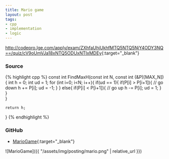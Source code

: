 ```yaml
---
title: Mario game
layout: post
tags:
- cpp
- implementation
- logic
---
```


<http://codepro.lge.com/apply/exam/ZXhfaUhjUkhfMTQ5NTQ5NjY4ODY3NQ==/quiz/cV9oUmVJa18xNTQ5ODUxNTIxMDEy>{:target="_blank"}

### Source

{% highlight cpp %}
const int FindMaxH(const int N, const int (&P)[MAX_N])
{
	int h = 0;
	int ud = 1;	
	for (int i=0; i<N; i++){
		if(ud == 1){
			if(P[i] > P[i+1]){
				// go down
				h += P[i];
				ud = -1;
			}
		}
		else{
			if(P[i] < P[i+1]){
				// go up
				h -= P[i];
				ud = 1;
			}
		}	
	}
	
	return h;
}
{% endhighlight %}

### GitHub

- [MarioGame](<https://github.com/coolwindjo/algoguru/tree/master/_posts/Done/MarioGame>){:target="_blank"}

![MarioGame]({{ "/assets/img/posting/mario.png" | relative_url }})
